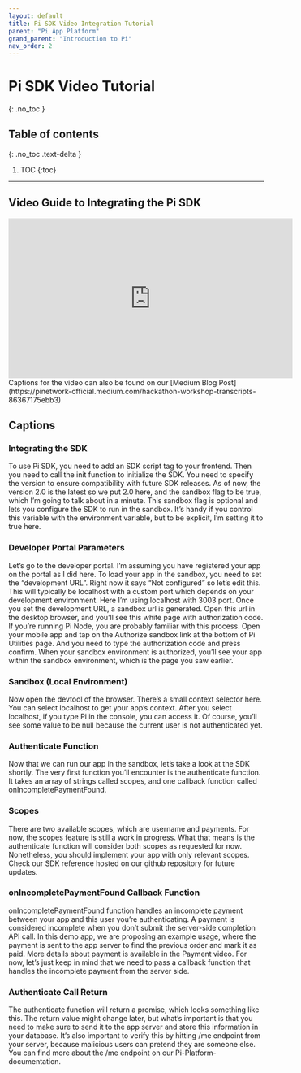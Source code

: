 ```yaml
---
layout: default
title: Pi SDK Video Integration Tutorial
parent: "Pi App Platform"
grand_parent: "Introduction to Pi"
nav_order: 2
---
```


# Pi SDK Video Tutorial
{: .no_toc }

## Table of contents
{: .no_toc .text-delta }

1. TOC
{:toc}

---
## Video Guide to Integrating the Pi SDK
<iframe width="560" height="315" src="https://www.youtube.com/embed/7wsIYOFtSZ4" frameborder="0" allow="autoplay; encrypted-media" allowfullscreen></iframe>
Captions for the video can also be found on our [Medium Blog Post](https://pinetwork-official.medium.com/hackathon-workshop-transcripts-86367175ebb3)

## Captions
### Integrating the SDK
To use Pi SDK, you need to add an SDK script tag to your frontend. Then you need to call the init function to initialize the SDK. You need to specify the version to ensure compatibility with future SDK releases. As of now, the version 2.0 is the latest so we put 2.0 here, and the sandbox flag to be true, which I’m going to talk about in a minute. This sandbox flag is optional and lets you configure the SDK to run in the sandbox. It’s handy if you control this variable with the environment variable, but to be explicit, I’m setting it to true here.

### Developer Portal Parameters
Let’s go to the developer portal. I’m assuming you have registered your app on the portal as I did here. To load your app in the sandbox, you need to set the “development URL”. Right now it says “Not configured” so let’s edit this. This will typically be localhost with a custom port which depends on your development environment. Here I’m using localhost with 3003 port. Once you set the development URL, a sandbox url is generated. Open this url in the desktop browser, and you’ll see this white page with authorization code. If you’re running Pi Node, you are probably familiar with this process. Open your mobile app and tap on the Authorize sandbox link at the bottom of Pi Utilities page. And you need to type the authorization code and press confirm. When your sandbox environment is authorized, you’ll see your app within the sandbox environment, which is the page you saw earlier.

### Sandbox (Local Environment)
Now open the devtool of the browser. There’s a small context selector here. You can select localhost to get your app’s context. After you select localhost, if you type Pi in the console, you can access it. Of course, you’ll see some value to be null because the current user is not authenticated yet.

### Authenticate Function
Now that we can run our app in the sandbox, let’s take a look at the SDK shortly. The very first function you’ll encounter is the authenticate function. It takes an array of strings called scopes, and one callback function called onIncompletePaymentFound.

### Scopes
There are two available scopes, which are username and payments. For now, the scopes feature is still a work in progress. What that means is the authenticate function will consider both scopes as requested for now. Nonetheless, you should implement your app with only relevant scopes. Check our SDK reference hosted on our github repository for future updates.

### onIncompletePaymentFound Callback Function
onIncompletePaymentFound function handles an incomplete payment between your app and this user you’re authenticating. A payment is considered incomplete when you don’t submit the server-side completion API call. In this demo app, we are proposing an example usage, where the payment is sent to the app server to find the previous order and mark it as paid. More details about payment is available in the Payment video. For now, let’s just keep in mind that we need to pass a callback function that handles the incomplete payment from the server side.

### Authenticate Call Return
The authenticate function will return a promise, which looks something like this. The return value might change later, but what’s important is that you need to make sure to send it to the app server and store this information in your database. It’s also important to verify this by hitting /me endpoint from your server, because malicious users can pretend they are someone else. You can find more about the /me endpoint on our Pi-Platform-documentation.

